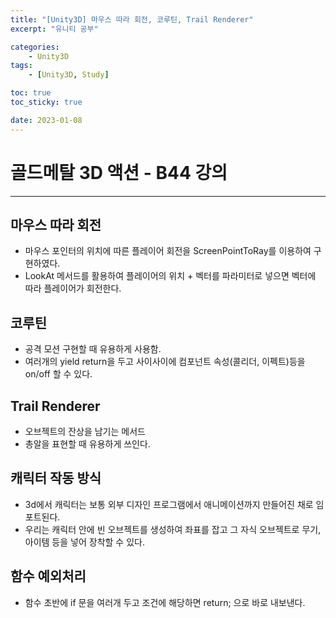```yaml
---
title: "[Unity3D] 마우스 따라 회전, 코루틴, Trail Renderer"
excerpt: "유니티 공부"

categories:
    - Unity3D
tags:
    - [Unity3D, Study]

toc: true
toc_sticky: true

date: 2023-01-08
---
```

# 골드메탈 3D 액션 - B44 강의

----
## 마우스 따라 회전
- 마우스 포인터의 위치에 따른 플레이어 회전을 ScreenPointToRay를 이용하여 구현하였다.
- LookAt 메서드를 활용하여 플레이어의 위치 + 벡터를 파라미터로 넣으면 벡터에 따라 플레이어가 회전한다.

## 코루틴
- 공격 모션 구현할 때 유용하게 사용함.
- 여러개의 yield return을 두고 사이사이에 컴포넌트 속성(콜리더, 이펙트)등을 on/off 할 수 있다.

## Trail Renderer
- 오브젝트의 잔상을 남기는 메서드
- 총알을 표현할 때 유용하게 쓰인다. 

## 캐릭터 작동 방식
- 3d에서 캐릭터는 보통 외부 디자인 프로그램에서 애니메이션까지 만들어진 채로 임포트된다.
- 우리는 캐릭터 안에 빈 오브젝트를 생성하여 좌표를 잡고 그 자식 오브젝트로 무기, 아이템 등을 넣어 장착할 수 있다.

## 함수 예외처리
- 함수 초반에 if 문을 여러개 두고 조건에 해당하면 return; 으로 바로 내보낸다.
